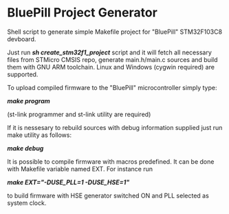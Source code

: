 # BluePill Project Generator

Shell script to generate simple Makefile project for "BluePill" STM32F103C8 devboard.

Just run  ***sh create_stm32f1_project***  script and it will fetch all necessary files from STMicro CMSIS repo, generate main.h/main.c sources and build them with GNU ARM toolchain. Linux and Windows (cygwin required) are supported.


To upload compiled firmware to the "BluePill" microcontroller simply type:

  ***make program***
  
(st-link programmer and st-link utility are required)



If it is nessesary to rebuild sources with debug information supplied just run make utility as follows:

  ***make debug***
  
  

It is possible to compile firmware with macros predefined. It can be done with Makefile variable named EXT. For instance run

  ***make EXT="-DUSE_PLL=1 -DUSE_HSE=1"***
  
to build firmware with HSE generator switched ON and PLL selected as system clock.
